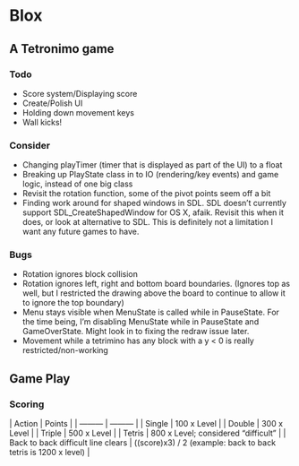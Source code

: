# Blox
## A Tetronimo game



### Todo
* Score system/Displaying score
* Create/Polish UI
* Holding down movement keys
* Wall kicks!

### Consider
* Changing playTimer (timer that is displayed as part of the UI) to a float
* Breaking up PlayState class in to IO (rendering/key events) and game logic, instead of one big class
* Revisit the rotation function, some of the pivot points seem off a bit
* Finding work around for shaped windows in SDL. SDL doesn’t currently support SDL_CreateShapedWindow for OS X, afaik. Revisit this when it does, or look at alternative to SDL. This is definitely not a limitation I want any future games to have.

### Bugs
* Rotation ignores block collision
* Rotation ignores left, right and bottom board boundaries. (Ignores top as well, but I restricted the drawing above the board to continue to allow it to ignore the top boundary)
* Menu stays visible when MenuState is called while in PauseState. For the time being, I’m disabling MenuState while in PauseState and GameOverState. Might look in to fixing the redraw issue later.
* Movement while a tetrimino has any block with a y < 0 is really restricted/non-working


## Game Play
### Scoring

| Action | Points |
| ——— | ——— |
| Single | 100 x Level |
| Double | 300 x Level | 
| Triple | 500 x Level |
| Tetris | 800 x Level; considered “difficult” |
| Back to back difficult line clears | ((score)x3) / 2 (example: back to back tetris is 1200 x level) |





